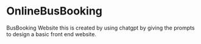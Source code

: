 # OnlineBusBooking
BusBooking Website this is created by using chatgpt by giving the prompts to design a basic front end website.
